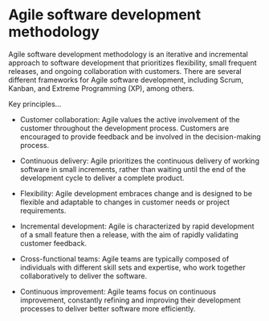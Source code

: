 # Agile software development methodology

Agile software development methodology is an iterative and incremental approach to software development that prioritizes flexibility, small frequent releases, and ongoing collaboration with customers.
There are several different frameworks for Agile software development, including Scrum, Kanban, and Extreme Programming (XP), among others. 

Key principles…

* Customer collaboration: Agile values the active involvement of the customer throughout the development process. Customers are encouraged to provide feedback and be involved in the decision-making process.

* Continuous delivery: Agile prioritizes the continuous delivery of working software in small increments, rather than waiting until the end of the development cycle to deliver a complete product.

* Flexibility: Agile development embraces change and is designed to be flexible and adaptable to changes in customer needs or project requirements.

* Incremental development: Agile is characterized by rapid development of a small feature then a release, with the aim of rapidly validating customer feedback.

* Cross-functional teams: Agile teams are typically composed of individuals with different skill sets and expertise, who work together collaboratively to deliver the software.

* Continuous improvement: Agile teams focus on continuous improvement, constantly refining and improving their development processes to deliver better software more efficiently.
